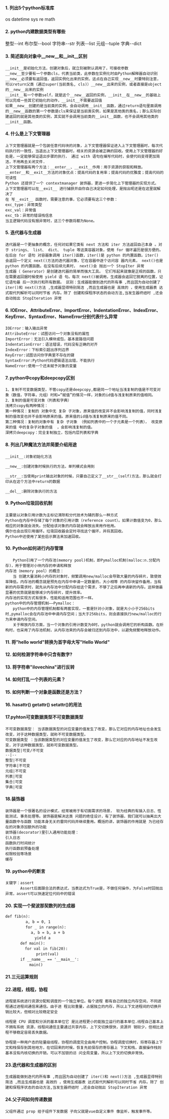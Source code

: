 #### 1. 列出5个python标准库
os datetime sys re math

#### 2. python内建数据类型有哪些
整型--int 布尔型--bool 字符串--str 列表--list 元组--tuple 字典--dict
#### 3. 简述面向对象中__new__和__init__区别
```
__init__是初始化方法，创建对象后，就立刻被默认调用了，可接收参数
__new__至少要有一个参数cls，代表当前类，此参数在实例化时由Python解释器自动识别
__new__必须要有返回值，返回实例化出来的实例，这点在自己实现__new__时要特别注意，可以return父类（通过super(当前类名, cls)）__new__出来的实例，或者直接是object的__new__出来的实例
__init__有一个参数self，就是这个__new__返回的实例，__init__在__new__的基础上可以完成一些其它初始化的动作，__init__不需要返回值
如果__new__创建的是当前类的实例，会自动调用__init__函数，通过return语句里面调用的__new__函数的第一个参数是cls来保证是当前类实例，如果是其他类的类名，；那么实际创建返回的就是其他类的实例，其实就不会调用当前类的__init__函数，也不会调用其他类的__init__函数。 
```
#### 4. 什么是上下文管理器
```
上下文管理器就是一个包装任意代码块的对象，上下文管理器保证进入上下文管理器时，每次代码执行的一致性，当退出上下文管理器时，相关的资源会被正确的回收。使用上下文管理器的好处是，一定能够保证退出步骤的执行， 通过 with 语句在编写代码时，会使代码变得更加简洁，不用再去关闭文件.
上下文管理器有两个方法：__enter__、__exit__作用：用于资源的获取和释放。
__enter__和__exit__方法的对象优点：提高代码的复用率；提高代码的优雅度；提高代码的可读性
Python 还提供了一个 contextmanager 装饰器，更进一步简化上下管理器的实现方式。
上下文管理器可以在__exit__ 进行捕获并由你自己决定如何处理，是抛出呢还是在这里就解决了
在 写__exit__ 函数时，需要注意的事，它必须要有这三个参数：
exc_type：异常类型
exc_val：异常值
exc_tb：异常的错误栈信息
当主逻辑代码没有报异常时，这三个参数将都为None。
```
#### 5. 迭代器与生成器
```
迭代器是一个更抽象的概念，任何对如果它类有 next 方法和 iter 方法返回自己本身 。对于 strings、 list、 dict、 tuple 等这类容器对象，使用 for 循环遍历是很方便的。在后台 for 语句 对容器象调用 iter()函数，iter()是 python 的内置函数。iter() 会返回一个定义 next()方法的迭代器对象，它在容器中逐个访问容 器内元素， next()也是 python 的内置函数。在没有后续元素时， next()会 抛出一个 StopIter 异常
生成器（ Generator）是创建迭代器的简单而强大工具。 它们写起来就像是正规的函数，只在需要返回据时候使用 yield 语 句。每次 next()被调用，生成器会返回它脱离的位置，记忆语句最 后一次执行和所有数据。 区别：生成器能做到迭代的所有事 ,而且因为自动创建了 iter()和 next()方法 ,生成器显得特别简洁 ,而且生成器也是 高效的 ，使用生成器表 达式取代列解析可以同时节省 内存。除了 创建和保程序状态的自动方法,当发生器终结时 ,还会自动抛出 StopIteration 异常
```
#### 6. IOError、AttributeError、ImportError、IndentationError、IndexError、KeyError、SyntaxError、NameError分别代表什么异常
```
IOError：输入输出异常
AttributeError：试图访问一个对象没有的属性
ImportError：无法引入模块或包，基本是路径问题
IndentationError：语法错误，代码没有正确的对齐
IndexError：下标索引超出序列边界
KeyError:试图访问你字典里不存在的键
SyntaxError:Python代码逻辑语法出错，不能执行
NameError:使用一个还未赋予对象的变量
```
#### 7. python中copy和deepcopy区别
```
1、复制不可变数据类型，不管copy还是deepcopy,都是同一个地址当浅复制的值是不可变对象（数值，字符串，元组）时和=“赋值”的情况一样，对象的id值与浅复制原来的值相同。
2、复制的值是可变对象（列表和字典）
浅拷贝copy有两种情况：
第一种情况：复制的 对象中无 复杂 子对象，原来值的改变并不会影响浅复制的值，同时浅复制的值改变也并不会影响原来的值。原来值的id值与浅复制原来的值不同。
第二种情况：复制的对象中有 复杂 子对象 （例如列表中的一个子元素是一个列表）， 改变原来的值 中的复杂子对象的值  ，会影响浅复制的值。
深拷贝deepcopy：完全复制独立，包括内层列表和字典
```
#### 8. 列出几种魔法方法并简要介绍用途
```
__init__:对象初始化方法
 
__new__:创建对象时候执行的方法，单列模式会用到
 
__str__:当使用print输出对象的时候，只要自己定义了__str__(self)方法，那么就会打印从在这个方法中return的数据
 
__del__:删除对象执行的方法
```
#### 9. Python垃圾回收机制
```
主要是以对象引用计数为主标记清除和分代技术为辅的那么一种方式
Python在内存中存储了每个对象的引用计数（reference count）。如果计数值变为0，那么相应的对象就会消失。分配给该对象的内存就会释放出来用作他用。
偶尔也会出现引用循环。垃圾回收器会定时寻找这个循环，并将其回收。
Python中还使用了某些启示算法来加速回收。
```
#### 10. Python如何进行内存管理
```
　　Python引用了一个内存池(memory pool)机制，即Pymalloc机制(malloc:n.分配内存)，用于管理对小块内存的申请和释放
内存池（memory pool）的概念：
　　当 创建大量消耗小内存的对象时，频繁调用new/malloc会导致大量的内存碎片，致使效率降低。内存池的概念就是预先在内存中申请一定数量的，大小相等 的内存块留作备用，当有新的内存需求时，就先从内存池中分配内存给这个需求，不够了之后再申请新的内存。这样做最显著的优势就是能够减少内存碎片，提升效率。
内存池的实现方式有很多，性能和适用范围也不一样。
python中的内存管理机制——Pymalloc：
　　python中的内存管理机制都有两套实现，一套是针对小对象，就是大小小于256bits时,pymalloc会在内存池中申请内存空间；当大于256bits，则会直接执行new/malloc的行为来申请内存空间。
　　关于释放内存方面，当一个对象的引用计数变为0时，python就会调用它的析构函数。在析构时，也采用了内存池机制，从内存池来的内存会被归还到内存池中，以避免频繁地释放动作。
```
#### 11. 将"hello world"转换为首字母大写"Hello World"
#### 12. 如何检测字符串中只含有数字?
#### 13. 将字符串"ilovechina"进行反转
#### 14. 如何打乱一个列表的元素？
#### 15. 如何判断一个对象是函数还是方法？
#### 16. hasattr() getattr() setattr()的用法
#### 17.pyhton可变数据类型不可变数据类型
```
不可变数据类型： 当该数据类型的对应变量的值发生了改变，那么它对应的内存地址也会发生改变，对于这种数据类型，就称不可变数据类型。
可变数据类型 ：当该数据类型的对应变量的值发生了改变，那么它对应的内存地址不发生改变，对于这种数据类型，就称可变数据类型。
数据类型|可变/不可变
--|--
整型|不可变
字符串|不可变
元组|不可变
列表|可变
集合|可变
字典|可变
```
#### 18.装饰器
```
装饰器是一个很著名的设计模式，经常被用于有切面需求的场景， 较为经典的有插入日志、性能测试、事务处理等。装饰器是解决这类 问题的绝佳设计，有了装饰器，我们就可以抽离出大量函数中与函数 功能本身无关的雷同代码并继续重用。概括的讲，装饰器的作用就是 为已经存在的对象添加额外的功能
装饰器(decorator)里引入通用功能处理：
引入日志
函数执行时间统计
执行函数前预备处理
权限校验等场景
缓存
```

#### 19. python中的断言
```
关键字：assert
　　　　Assert后面跟合法的表达式，当表达式为True是，不做任何操作，为False时回抛出异常，assert可以快速定位代码中的错误
```
#### 20. 实现一个斐波那契数列的生成器
```
def fib(n):
　　　    a, b = 0, 1
　　　    for _ in range(n):
　　        a, b = b, a + b
　　　        yield a
　　　　def main():
　　　　  for val in fib(20):
　　　　       print(val)
　　　　if __name__ == '__main__':
　　　　    main()
```
#### 21.三元运算规则
#### 22.进程，线程，协程
```
进程是系统进行资源分配和调度的一个独立单位。每个进程 都有自己的独立内存空间，不同进程通过进程间通信来通信。由于进 程比较重量，占据独立的内存，所以上下文进程间的切换开销比较大，但相对比较稳定安全

线程是 CPU 调度和分派的基本单位它 是比进程更小的能独立运行的基本单位.线程自己基本上不拥有系统 资源，线程间通信主要通过共享内存，上下文切换很快，资源开 销较少，但相比进程不够稳定容易丢失数据。

协程是一种用户态的轻量级线程，协程的调度完全由用户控制。协程调度切换时，将寄存器上下 文和栈保存到其他地方，在切回来的时候，恢复先前保存的寄存器上 下文和栈，直接操作栈则基本没有内核切换的开销，可以不加锁的访 问全局变量，所以上下文的切换非常快。
```
#### 23.迭代器和生成器的区别
```
生成器能做到迭代的所有事 ,而且因为自动创建了 iter()和 next()方法 ,生成器显得特别简洁 ,而且生成器也是 高效的 ，使用生成器表 达式取代列解析可以同时节省 内存。除了 创建和保程序状态的自动方法,当发生器终结时 ,还会自动抛出 StopIteration 异常
```
#### 24.父子间如何传递数据
```
父组件通过 prop 给子组件下发数据 子向父就是vue自定义事件 像监听，触发事件等。
```

